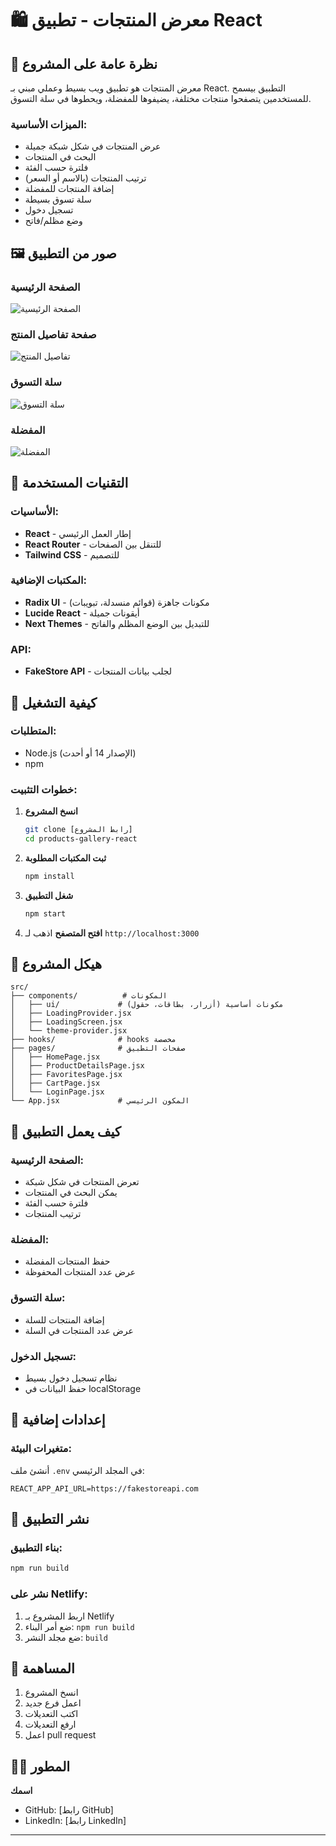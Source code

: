 # 🛍️ معرض المنتجات - تطبيق React

## 📝 نظرة عامة على المشروع

معرض المنتجات هو تطبيق ويب بسيط وعملي مبني بـ React. التطبيق بيسمح للمستخدمين يتصفحوا منتجات مختلفة، يضيفوها للمفضلة، ويحطوها في سلة التسوق.

### الميزات الأساسية:
- عرض المنتجات في شكل شبكة جميلة
- البحث في المنتجات
- فلترة حسب الفئة
- ترتيب المنتجات (بالاسم أو السعر)
- إضافة المنتجات للمفضلة
- سلة تسوق بسيطة
- تسجيل دخول
- وضع مظلم/فاتح

## 🖼️ صور من التطبيق

### الصفحة الرئيسية
![الصفحة الرئيسية](https://via.placeholder.com/800x400/3B82F6/FFFFFF?text=الصفحة+الرئيسية)

### صفحة تفاصيل المنتج
![تفاصيل المنتج](https://via.placeholder.com/800x400/10B981/FFFFFF?text=تفاصيل+المنتج)

### سلة التسوق
![سلة التسوق](https://via.placeholder.com/800x400/F59E0B/FFFFFF?text=سلة+التسوق)

### المفضلة
![المفضلة](https://via.placeholder.com/800x400/EF4444/FFFFFF?text=المفضلة)

## 🧱 التقنيات المستخدمة

### الأساسيات:
- **React** - إطار العمل الرئيسي
- **React Router** - للتنقل بين الصفحات
- **Tailwind CSS** - للتصميم

### المكتبات الإضافية:
- **Radix UI** - مكونات جاهزة (قوائم منسدلة، تبويبات)
- **Lucide React** - أيقونات جميلة
- **Next Themes** - للتبديل بين الوضع المظلم والفاتح

### API:
- **FakeStore API** - لجلب بيانات المنتجات

## 🚀 كيفية التشغيل

### المتطلبات:
- Node.js (الإصدار 14 أو أحدث)
- npm

### خطوات التثبيت:

1. **انسخ المشروع**
   ```bash
   git clone [رابط المشروع]
   cd products-gallery-react
   ```

2. **ثبت المكتبات المطلوبة**
   ```bash
   npm install
   ```

3. **شغل التطبيق**
   ```bash
   npm start
   ```

4. **افتح المتصفح**
   اذهب لـ `http://localhost:3000`

## 📁 هيكل المشروع

```
src/
├── components/          # المكونات
│   ├── ui/             # مكونات أساسية (أزرار، بطاقات، حقول)
│   ├── LoadingProvider.jsx
│   ├── LoadingScreen.jsx
│   └── theme-provider.jsx
├── hooks/              # hooks مخصصة
├── pages/              # صفحات التطبيق
│   ├── HomePage.jsx
│   ├── ProductDetailsPage.jsx
│   ├── FavoritesPage.jsx
│   ├── CartPage.jsx
│   └── LoginPage.jsx
└── App.jsx             # المكون الرئيسي
```

## 🎯 كيف يعمل التطبيق

### الصفحة الرئيسية:
- تعرض المنتجات في شكل شبكة
- يمكن البحث في المنتجات
- فلترة حسب الفئة
- ترتيب المنتجات

### المفضلة:
- حفظ المنتجات المفضلة
- عرض عدد المنتجات المحفوظة

### سلة التسوق:
- إضافة المنتجات للسلة
- عرض عدد المنتجات في السلة

### تسجيل الدخول:
- نظام تسجيل دخول بسيط
- حفظ البيانات في localStorage

## 🔧 إعدادات إضافية

### متغيرات البيئة:
أنشئ ملف `.env` في المجلد الرئيسي:
```env
REACT_APP_API_URL=https://fakestoreapi.com
```

## 🚀 نشر التطبيق

### بناء التطبيق:
```bash
npm run build
```

### نشر على Netlify:
1. اربط المشروع بـ Netlify
2. ضع أمر البناء: `npm run build`
3. ضع مجلد النشر: `build`

## 🤝 المساهمة

1. انسخ المشروع
2. اعمل فرع جديد
3. اكتب التعديلات
4. ارفع التعديلات
5. اعمل pull request



## 👨‍💻 المطور

**اسمك**
- GitHub: [رابط GitHub]
- LinkedIn: [رابط LinkedIn]

---

